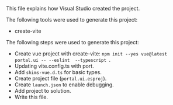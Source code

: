 This file explains how Visual Studio created the project.

The following tools were used to generate this project:
- create-vite

The following steps were used to generate this project:
- Create vue project with create-vite: `npm init --yes vue@latest portal.ui -- --eslint  --typescript `.
- Updating vite.config.ts with port.
- Add `shims-vue.d.ts` for basic types.
- Create project file (`portal.ui.esproj`).
- Create `launch.json` to enable debugging.
- Add project to solution.
- Write this file.
